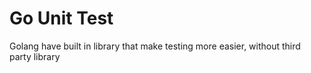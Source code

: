 # Go Unit Test
Golang have built in library that make testing more easier, without third party library
